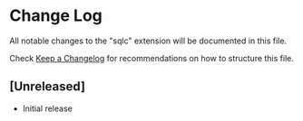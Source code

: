 # Change Log

All notable changes to the "sqlc" extension will be documented in this file.

Check [Keep a Changelog](http://keepachangelog.com/) for recommendations on how to structure this file.

## [Unreleased]

- Initial release